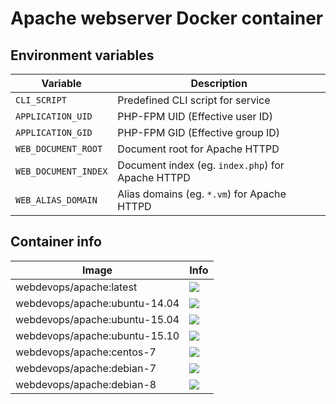 # Apache webserver Docker container

## Environment variables

Variable               | Description
---------------------- | ------------------------------------------------------------------------------
`CLI_SCRIPT`           | Predefined CLI script for service
`APPLICATION_UID`      | PHP-FPM UID (Effective user ID)
`APPLICATION_GID`      | PHP-FPM GID (Effective group ID)
`WEB_DOCUMENT_ROOT`    | Document root for Apache HTTPD
`WEB_DOCUMENT_INDEX`   | Document index (eg. `index.php`) for Apache HTTPD
`WEB_ALIAS_DOMAIN`     | Alias domains (eg. `*.vm`) for Apache HTTPD

## Container info

Image                               | Info                                                                       
----------------------------------- | ----------------------------------------------------------------------------------
webdevops/apache:latest             | [![](https://badge.imagelayers.io/webdevops/apache:latest.svg)](https://imagelayers.io/?images=webdevops/apache:latest 'Get your own badge on imagelayers.io')
webdevops/apache:ubuntu-14.04       | [![](https://badge.imagelayers.io/webdevops/apache:ubuntu-14.04.svg)](https://imagelayers.io/?images=webdevops/apache:ubuntu-14.04 'Get your own badge on imagelayers.io')
webdevops/apache:ubuntu-15.04       | [![](https://badge.imagelayers.io/webdevops/apache:ubuntu-15.04.svg)](https://imagelayers.io/?images=webdevops/apache:ubuntu-15.04 'Get your own badge on imagelayers.io')
webdevops/apache:ubuntu-15.10       | [![](https://badge.imagelayers.io/webdevops/apache:ubuntu-15.10.svg)](https://imagelayers.io/?images=webdevops/apache:ubuntu-15.14 'Get your own badge on imagelayers.io')
webdevops/apache:centos-7           | [![](https://badge.imagelayers.io/webdevops/apache:centos-7.svg)](https://imagelayers.io/?images=webdevops/apache:centos-7 'Get your own badge on imagelayers.io')
webdevops/apache:debian-7           | [![](https://badge.imagelayers.io/webdevops/apache:debian-7.svg)](https://imagelayers.io/?images=webdevops/apache:debian-7 'Get your own badge on imagelayers.io')
webdevops/apache:debian-8           | [![](https://badge.imagelayers.io/webdevops/apache:debian-8.svg)](https://imagelayers.io/?images=webdevops/apache:debian-8 'Get your own badge on imagelayers.io')
